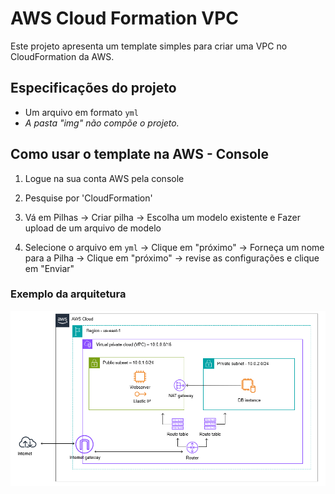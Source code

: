 # AWS Cloud Formation VPC
Este projeto apresenta um template simples para criar uma VPC no CloudFormation da AWS.

## Especificações do projeto
- Um arquivo em formato `yml`
- _A pasta "img" não compõe o projeto._

## Como usar o template na AWS - Console

1. Logue na sua conta AWS pela console

2. Pesquise por 'CloudFormation'

3. Vá em Pilhas -> Criar pilha -> Escolha um modelo existente e Fazer upload de um arquivo de modelo

4. Selecione o arquivo em `yml` -> Clique em "próximo" -> Forneça um nome para a Pilha -> Clique em "próximo" -> revise as configurações e clique em "Enviar"


### Exemplo da arquitetura

![imagem de exemplo](https://github.com/ludsilva/aws-cloudformation-simple-vpc/blob/8987aa22ade409b6352545324d384cec4353a697/img/vpc-v1.png)
